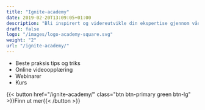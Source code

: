 ```yaml
---
title: "Ignite-academy"
date: 2019-02-20T13:09:05+01:00
description: "Bli inspirert og videreutvikle din ekspertise gjennom våre videoer og tilpassede kurs innenfor strategisk innkjøp"
draft: false
logo: "/images/logo-academy-square.svg"
weight: "2"
url: "/ignite-academy/"
---
```


- <i class="fas fa-award" style="color: #31B096"></i>Beste praksis tips og triks
- <i class="fas fa-play-circle" style="color: #31B096"></i></span>Online videoopplæring
- <i class="fas fa-indent" style="color: #31B096"></i></span>Webinarer
- <i class="fas fa-chalkboard-teacher" style="color: #31B096"></i></span>Kurs

{{< button href="/ignite-academy/" class="btn btn-primary green btn-lg" >}}Finn ut mer{{< /button >}}
